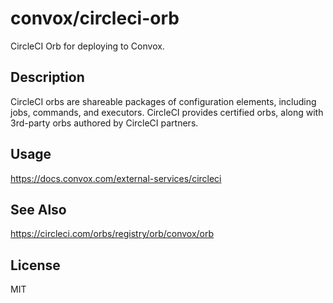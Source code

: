 # convox/circleci-orb

CircleCI Orb for deploying to Convox.

## Description

CircleCI orbs are shareable packages of configuration elements, including jobs, commands, and executors. CircleCI provides certified orbs, along with 3rd-party orbs authored by CircleCI partners.

## Usage

https://docs.convox.com/external-services/circleci

## See Also

https://circleci.com/orbs/registry/orb/convox/orb

## License

MIT
